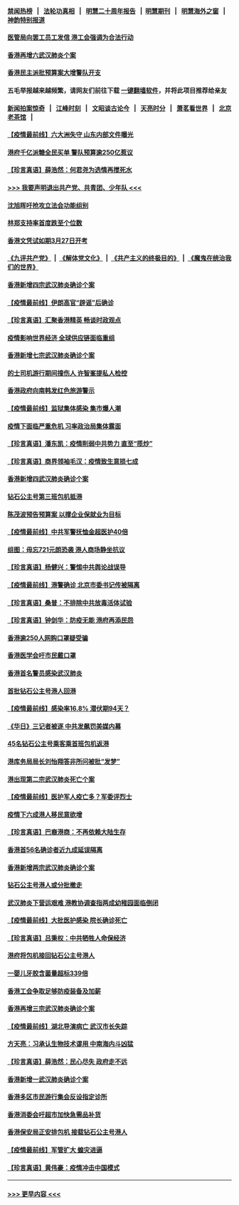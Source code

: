 #### [禁闻热榜](热点新闻.md?=0)  &nbsp;&nbsp;|&nbsp;&nbsp; [法轮功真相](https://github.com/gfw-breaker/truth/blob/master/README.md?=0) &nbsp;&nbsp;|&nbsp;&nbsp; [明慧二十周年报告](https://github.com/gfw-breaker/mh-reports/blob/master/README.md?=0) &nbsp;&nbsp;|&nbsp;&nbsp;[明慧期刊](https://github.com/gfw-breaker/mh-qikan) &nbsp;&nbsp;|&nbsp;&nbsp; [明慧海外之窗](https://github.com/gfw-breaker/mh-news/blob/master/README.md?=0) &nbsp;&nbsp;|&nbsp;&nbsp; [神韵特别报道](https://github.com/gfw-breaker/mh-news/blob/master/shenyun.md?=0)
#### [医管局向罢工员工发信 港工会强调为合法行动](../pages/nsc415/n11898870.md?t=02280302) 
#### [香港再增六武汉肺炎个案](../pages/nsc415/n11898843.md?t=02280302) 
#### [香港民主派批预算案大增警队开支](../pages/nsc415/n11898813.md?t=02280302) 
#### 五毛举报越来越频繁，请网友们前往下载 [一键翻墙软件](https://github.com/gfw-breaker/ssr-accounts)，并将此项目推荐给亲友
#### [新闻拍案惊奇](https://github.com/gfw-breaker/banned-news/blob/master/pages/link4.md) &nbsp;&nbsp;|&nbsp;&nbsp; [江峰时刻](https://github.com/gfw-breaker/banned-news/blob/master/pages/link4.md) &nbsp;&nbsp;|&nbsp;&nbsp; [文昭谈古论今](https://github.com/gfw-breaker/banned-news/blob/master/pages/link4.md) &nbsp;&nbsp;|&nbsp;&nbsp; [天亮时分](https://github.com/gfw-breaker/banned-news/blob/master/pages/link4.md) &nbsp;&nbsp;|&nbsp;&nbsp; [萧茗看世界](https://github.com/gfw-breaker/banned-news/blob/master/pages/link4.md) &nbsp;&nbsp;|&nbsp;&nbsp; [北京老茶馆](https://github.com/gfw-breaker/banned-news/blob/master/pages/link4.md) &nbsp;&nbsp;|&nbsp;&nbsp; 
#### [【疫情最前线】六大洲失守 山东内部文件曝光](../pages/nsc415/n11898455.md?t=02280302) 
#### [港府千亿派糖全民买单 警队预算逾250亿惹议](../pages/nsc415/n11898608.md?t=02280302) 
#### [【珍言真语】薛浩然：何君尧为选情再搅死水](../pages/nsc415/n11898269.md?t=02280302) 
#### [>>> 我要声明退出共产党、共青团、少年队 <<<](https://github.com/begood0513/goodnews/blob/master/quit/letter.md) 
#### [沈旭晖吁抢攻立法会功能组别](../pages/nsc415/n11896084.md?t=02280302) 
#### [林郑支持率首度跌至个位数](../pages/nsc415/n11896058.md?t=02280302) 
#### [香港文凭试如期3月27日开考](../pages/nsc415/n11896055.md?t=02280302) 
#### [《九评共产党》](https://github.com/begood0513/9ping.md/blob/master/README.md) &nbsp;|&nbsp; [《解体党文化》](../../../../jtdwh.md/blob/master/README.md)  &nbsp;|&nbsp; [《共产主义的终极目的》](../../../../gczydzjmd.md/blob/master/README.md) &nbsp;|&nbsp; [《魔鬼在统治我们的世界》](../../../../mgztzwmdsj.md/blob/master/README.md) 
#### [香港新增四宗武汉肺炎确诊个案](../pages/nsc415/n11896040.md?t=02280302) 
#### [【疫情最前线】伊朗高官“辟谣”后确诊](../pages/nsc415/n11895902.md?t=02280302) 
#### [【珍言真语】汇聚香港精英 畅谈时政观点](../pages/nsc415/n11895733.md?t=02280302) 
#### [疫情影响世界经济 全球供应链面临重组](../pages/nsc415/n11895634.md?t=02280302) 
#### [香港新增七宗武汉肺炎确诊个案](../pages/nsc415/n11893498.md?t=02280302) 
#### [的士司机游行期间撞伤人 许智峯提私人检控](../pages/nsc415/n11893483.md?t=02280302) 
#### [香港政府向南韩发红色旅游警示](../pages/nsc415/n11893398.md?t=02280302) 
#### [【疫情最前线】监狱集体感染 集市爆人潮](../pages/nsc415/n11893181.md?t=02280302) 
#### [疫情下面临严重危机  习率政治局集体露面](../pages/nsc415/n11893305.md?t=02280302) 
#### [【珍言真语】潘东凯：疫情削弱中共势力 直至“揽炒”](../pages/nsc415/n11892866.md?t=02280302) 
#### [【珍言真语】商界领袖毛汉：疫情致生意损七成](../pages/nsc415/n11890348.md?t=02280302) 
#### [香港新增四武汉肺炎确诊个案](../pages/nsc415/n11890610.md?t=02280302) 
#### [钻石公主号第三班包机抵港](../pages/nsc415/n11890645.md?t=02280302) 
#### [陈茂波预告预算案 以撑企业保就业为目标](../pages/nsc415/n11890574.md?t=02280302) 
#### [【疫情最前线】中共军警抚恤金超医护40倍](../pages/nsc415/n11890458.md?t=02280302) 
#### [组图：毋忘721元朗恐袭 港人商场静坐抗议](../pages/nsc415/n11876882.md?t=02280302) 
#### [【珍言真语】杨健兴：警惕中共舆论战误导](../pages/nsc415/n11888131.md?t=02280302) 
#### [【疫情最前线】港警确诊 北京市委书记传被隔离](../pages/nsc415/n11886872.md?t=02280302) 
#### [【珍言真语】桑普：不排除中共放毒活体试验](../pages/nsc415/n11886832.md?t=02280302) 
#### [【珍言真语】钟剑华：防疫无能 港府再添民怨](../pages/nsc415/n11884504.md?t=02280302) 
#### [香港逾250人网购口罩疑受骗](../pages/nsc415/n11884388.md?t=02280302) 
#### [香港医学会吁市民戴口罩](../pages/nsc415/n11884367.md?t=02280302) 
#### [香港首名警员感染武汉肺炎](../pages/nsc415/n11884357.md?t=02280302) 
#### [首批钻石公主号港人回港](../pages/nsc415/n11884333.md?t=02280302) 
#### [【疫情最前线】感染率16.8% 潜伏期94天？](../pages/nsc415/n11884256.md?t=02280302) 
#### [《华日》三记者被逐 中共发飙罚美媒内幕](../pages/nsc415/n11884184.md?t=02280302) 
#### [45名钻石公主号乘客乘首班包机返港](../pages/nsc415/n11881770.md?t=02280302) 
#### [港库务局局长刘怡翔答非所问被批“发梦”](../pages/nsc415/n11881752.md?t=02280302) 
#### [港出现第二宗武汉肺炎死亡个案](../pages/nsc415/n11881736.md?t=02280302) 
#### [【疫情最前线】医护军人疫亡多？军委评烈士](../pages/nsc415/n11881655.md?t=02280302) 
#### [疫情下六成港人移民意欲增](../pages/nsc415/n11881699.md?t=02280302) 
#### [【珍言真语】巴裔港商：不再依赖大陆生存](../pages/nsc415/n11881126.md?t=02280302) 
#### [香港首56名确诊者近九成延误隔离](../pages/nsc415/n11879079.md?t=02280302) 
#### [香港新增两宗武汉肺炎确诊个案](../pages/nsc415/n11879064.md?t=02280302) 
#### [钻石公主号港人或分批撤走](../pages/nsc415/n11879029.md?t=02280302) 
#### [武汉肺炎下营运艰难 港教协调查指两成幼稚园面临倒闭](../pages/nsc415/n11878989.md?t=02280302) 
#### [【疫情最前线】大批医护感染 院长确诊死亡](../pages/nsc415/n11878595.md?t=02280302) 
#### [【珍言真语】吕秉权：中共牺牲人命保经济](../pages/nsc415/n11878390.md?t=02280302) 
#### [港府将包机接回钻石公主号港人](../pages/nsc415/n11876352.md?t=02280302) 
#### [一婴儿牙胶含菌量超标339倍](../pages/nsc415/n11876336.md?t=02280302) 
#### [香港工会争取足够防疫装备及加薪](../pages/nsc415/n11876313.md?t=02280302) 
#### [香港再增三宗武汉肺炎确诊个案](../pages/nsc415/n11876297.md?t=02280302) 
#### [【疫情最前线】湖北导演病亡 武汉市长失踪](../pages/nsc415/n11876272.md?t=02280302) 
#### [方天亮：习承认生物技术谬用 中南海内斗凶猛](../pages/nsc415/n11873679.md?t=02280302) 
#### [【珍言真语】薛浩然：民心尽失 政府走不远](../pages/nsc415/n11875838.md?t=02280302) 
#### [香港新增一武汉肺炎确诊个案](../pages/nsc415/n11874044.md?t=02280302) 
#### [香港多区市民游行集会反设指定诊所](../pages/nsc415/n11874017.md?t=02280302) 
#### [香港消委会吁超市加快急需品补货](../pages/nsc415/n11874003.md?t=02280302) 
#### [香港保安局正安排包机 接载钻石公主号港人](../pages/nsc415/n11873932.md?t=02280302) 
#### [【疫情最前线】军管扩大 蝗灾进逼](../pages/nsc415/n11873780.md?t=02280302) 
#### [【珍言真语】黄伟豪：疫情冲击中国模式](../pages/nsc415/n11873482.md?t=02280302) 

----
#### [ >>> 更早内容 <<< ](../indexes/nsc415-earlier.md)
